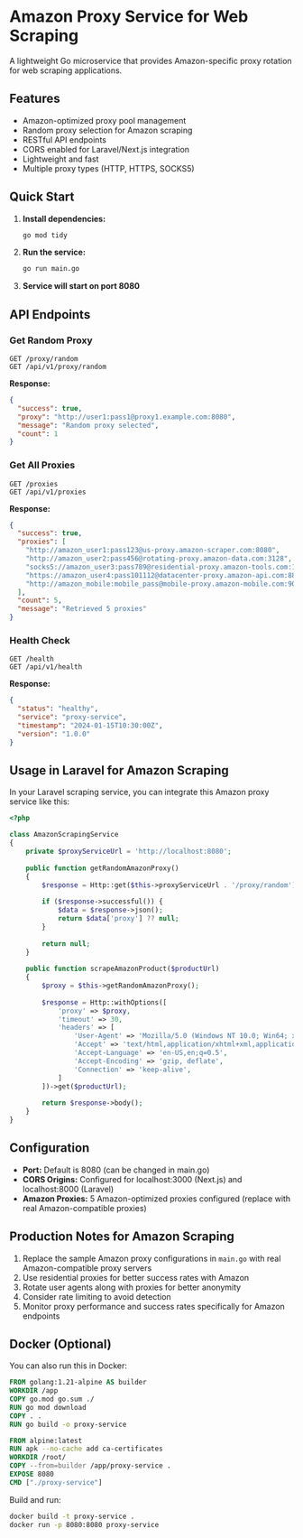 # Amazon Proxy Service for Web Scraping

A lightweight Go microservice that provides Amazon-specific proxy rotation for web scraping applications.

## Features

- Amazon-optimized proxy pool management
- Random proxy selection for Amazon scraping
- RESTful API endpoints
- CORS enabled for Laravel/Next.js integration
- Lightweight and fast
- Multiple proxy types (HTTP, HTTPS, SOCKS5)

## Quick Start

1. **Install dependencies:**
   ```bash
   go mod tidy
   ```

2. **Run the service:**
   ```bash
   go run main.go
   ```

3. **Service will start on port 8080**

## API Endpoints

### Get Random Proxy
```
GET /proxy/random
GET /api/v1/proxy/random
```

**Response:**
```json
{
  "success": true,
  "proxy": "http://user1:pass1@proxy1.example.com:8080",
  "message": "Random proxy selected",
  "count": 1
}
```

### Get All Proxies
```
GET /proxies
GET /api/v1/proxies
```

**Response:**
```json
{
  "success": true,
  "proxies": [
    "http://amazon_user1:pass123@us-proxy.amazon-scraper.com:8080",
    "http://amazon_user2:pass456@rotating-proxy.amazon-data.com:3128",
    "socks5://amazon_user3:pass789@residential-proxy.amazon-tools.com:1080",
    "https://amazon_user4:pass101112@datacenter-proxy.amazon-api.com:8888",
    "http://amazon_mobile:mobile_pass@mobile-proxy.amazon-mobile.com:9050"
  ],
  "count": 5,
  "message": "Retrieved 5 proxies"
}
```

### Health Check
```
GET /health
GET /api/v1/health
```

**Response:**
```json
{
  "status": "healthy",
  "service": "proxy-service",
  "timestamp": "2024-01-15T10:30:00Z",
  "version": "1.0.0"
}
```

## Usage in Laravel for Amazon Scraping

In your Laravel scraping service, you can integrate this Amazon proxy service like this:

```php
<?php

class AmazonScrapingService
{
    private $proxyServiceUrl = 'http://localhost:8080';
    
    public function getRandomAmazonProxy()
    {
        $response = Http::get($this->proxyServiceUrl . '/proxy/random');
        
        if ($response->successful()) {
            $data = $response->json();
            return $data['proxy'] ?? null;
        }
        
        return null;
    }
    
    public function scrapeAmazonProduct($productUrl)
    {
        $proxy = $this->getRandomAmazonProxy();
        
        $response = Http::withOptions([
            'proxy' => $proxy,
            'timeout' => 30,
            'headers' => [
                'User-Agent' => 'Mozilla/5.0 (Windows NT 10.0; Win64; x64) AppleWebKit/537.36 (KHTML, like Gecko) Chrome/91.0.4472.124 Safari/537.36',
                'Accept' => 'text/html,application/xhtml+xml,application/xml;q=0.9,image/webp,*/*;q=0.8',
                'Accept-Language' => 'en-US,en;q=0.5',
                'Accept-Encoding' => 'gzip, deflate',
                'Connection' => 'keep-alive',
            ]
        ])->get($productUrl);
        
        return $response->body();
    }
}
```

## Configuration

- **Port:** Default is 8080 (can be changed in main.go)
- **CORS Origins:** Configured for localhost:3000 (Next.js) and localhost:8000 (Laravel)
- **Amazon Proxies:** 5 Amazon-optimized proxies configured (replace with real Amazon-compatible proxies)

## Production Notes for Amazon Scraping

1. Replace the sample Amazon proxy configurations in `main.go` with real Amazon-compatible proxy servers
2. Use residential proxies for better success rates with Amazon
3. Rotate user agents along with proxies for better anonymity
4. Consider rate limiting to avoid detection
5. Monitor proxy performance and success rates specifically for Amazon endpoints

## Docker (Optional)

You can also run this in Docker:

```dockerfile
FROM golang:1.21-alpine AS builder
WORKDIR /app
COPY go.mod go.sum ./
RUN go mod download
COPY . .
RUN go build -o proxy-service

FROM alpine:latest
RUN apk --no-cache add ca-certificates
WORKDIR /root/
COPY --from=builder /app/proxy-service .
EXPOSE 8080
CMD ["./proxy-service"]
```

Build and run:
```bash
docker build -t proxy-service .
docker run -p 8080:8080 proxy-service
``` 